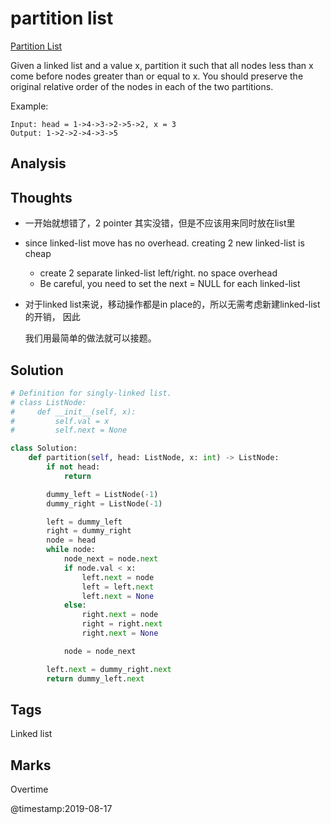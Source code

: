 # partition list

[Partition List](https://leetcode.com/problems/partition-list)

Given a linked list and a value x, partition it such that all nodes less than x come before nodes greater than or equal to x. You should preserve the original relative order of the nodes in each of the two partitions.

Example:

```text
Input: head = 1->4->3->2->5->2, x = 3
Output: 1->2->2->4->3->5
```

## Analysis

## Thoughts

* 一开始就想错了，2 pointer 其实没错，但是不应该用来同时放在list里
* since linked-list move has no overhead. creating 2 new linked-list is cheap
  * create 2 separate linked-list left/right. no space overhead
  * Be careful, you need to set the next = NULL for each linked-list
* 对于linked list来说，移动操作都是in place的，所以无需考虑新建linked-list的开销， 因此

  我们用最简单的做法就可以接题。

## Solution

```python
# Definition for singly-linked list.
# class ListNode:
#     def __init__(self, x):
#         self.val = x
#         self.next = None

class Solution:
    def partition(self, head: ListNode, x: int) -> ListNode:
        if not head:
            return 

        dummy_left = ListNode(-1)
        dummy_right = ListNode(-1)

        left = dummy_left
        right = dummy_right
        node = head
        while node:
            node_next = node.next
            if node.val < x:
                left.next = node
                left = left.next
                left.next = None
            else:
                right.next = node
                right = right.next
                right.next = None

            node = node_next

        left.next = dummy_right.next
        return dummy_left.next
```

## Tags

Linked list

## Marks

Overtime

@timestamp:2019-08-17

